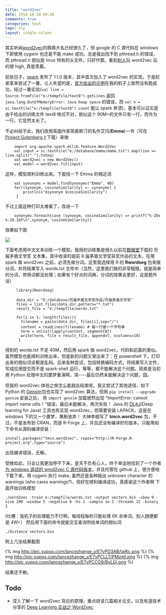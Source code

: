 ```yaml
---
title: "word2vec"
date: 2014-10-10 09:30
comments: true
categories: tech
tags: nlp
layout: single-column
---
```


其实听闻[word2vec](http://code.google.com/p/word2vec/)的鼎鼎大名已经很久了，但 google 的 C 源代码在 windows 下即使用 cygwin 也还是不能 make 成功，总是报出找不到 pthread.h 的错误，而 pthread.h 貌似是 linux 特有的头文件，只好作罢。看到[别人](http://blog.csdn.net/zhoubl668/article/details/24314769)玩 word2vec 玩的很 high, 真是羡慕<!--more-->。

前些日子，[spark](https://spark.apache.org/) 发布了 1.1.0 版本，其中首次加入了 word2vec 的实现，于是赶紧拿来尝试了一番。让人失望的是，[官方给出的示例](http://people.apache.org/~pwendell/spark-1.1.0-snapshot2-docs/mllib-feature-extraction.html)在我的机子上居然没有跑成功，经过一番实验(`val line = Source.fromFile("e:/tempfile/text8").getLines` 返回 `java.lang.OutOfMemoryError: Java heap space` 的错误，而 `val n = sc.textFile("e:/tempfile/text8").count` 能让 spark 奔溃)，基本可以证实是由于给出的训练文件 text8 格式不对，貌似这个 90M+的文件只有一行，而作为一行，它显然太长了。

不必纠结于此，我们改用英国作家简奥斯汀的名作艾玛(**Emma**)一书（可在 [Project Gutenberg](http://www.gutenberg.org/)上下载）来做

```
    import org.apache.spark.mllib.feature.Word2Vec
    val input = sc.textFile("e:/database/emma/emma.txt").map(line => line.split(" ").toSeq)
    val word2vec = new Word2Vec()
    val model = word2vec.fit(input)
```

这样，模型顺利训练出来。下面找一下 Emma 的相近词

```
    val synonyms = model.findSynonyms("Emma", 40)
    for((synonym, cosineSimilarity) <- synonyms) {
        println(s"$synonym $cosineSimilarity")
     }
```

不过上面这种打印太难看了，改进一下

```
    synonyms.foreach{case (synonym, cosineSimilarity) => printf("%-20s %-20.16f\n",synonym, cosineSimilarity)}
```

效果如下图

![](http://pic.yupoo.com/lancezhange_v/E7wetj2D/NRDtx.jpg)

下面考虑用中文文本训练一个模型。我用的训练集是很久以前在[数据堂](http://datatang.com/)下载的 历届矛盾文学奖 文本集，其中收录的是前 8 届茅盾文学奖获奖作品的文本。在用 spark 做 word2vec 之前，必须先做分词。这里我选择用 R 的 **Rwordseg** 包来做分词，并将结果写入 words.txt 文件中（当然，这里我们做的非常粗糙，就是简单的分词，停用词都没处理；如果有个好点的词典，分词的效果会更好，这是题外话）

```
     library(Rwordseg)

     data_dir = "E:/database/历届矛盾文学奖作品/历届茅盾文学奖"
     files = list.files(data_dir,pattern="*.txt")
     result_file = "e:/tempfile/words.txt"

     for(i in 1: length(files)){
       filename = paste(data_dir, files[i],sep="/")
       content = readLines(filename) # 每一行是一个字符串
       term = unlist(lapply(content, segmentCN))
       write(term, file = result_file, append=T, ncolumns=10)
      }
```

得到的 words.txt 不足 40M，然后用 spark 做 word2vec，代码和前面的类似。
虽然模型也能顺利训练出来，但是新的问题又冒出来了：在 powershell 下，打印出来的相似词全都是乱码。后来各种尝试，包括转换编码方式，将结果写入文件，写成应用提交而不是 spark-shell 运行，等等，都不能解决这个问题。简直是当初用 Python 处理中文的噩梦重演啊，哭----最后仍然未能解决这个问题，囧。

但我的 word2vec 体验之旅怎么能就此结束呢。我又尝试了其他途径，如下
Python 的 [Gensim](http://radimrehurek.com/gensim/models/word2vec.html)包也实现了 word2vec 算法，但用 `pip install --upgrade gensim` 安装之后， 用 `import gensim` 加载居然出现 “ImportError: cannot import name utils！”错误，最后未能解决，再次失败！
Java 的 [DL4J](http://deeplearning4j.org/compare-dl4j-torch7-pylearn.html)(Deep learning for Java) 工具也有实现 word2vec，但需要安装 LAPACK，这是在 windows 下的又一个噩梦，果断放弃！
大神李舰写了 **tmcn.word2vec** 包，不过，不是发布到 CRAN，而是 R-Forge 上，并且还没有编译好的版本，只能用如下命令从源码编译安装：

    install.packages("tmcn.word2vec", repos="http://R-Forge.R-project.org",type="source")

出现编译错误，无解。

受挫如此，只会让我更加停不下来。皇天不负有心人，终于幸运地找到了一个作者[为 windows 调试的 wrod2vec C 源代码版本](https://github.com/zhangyafeikimi/word2vec-win32)，并且托管在 github 上，很方便地下载下来，用 cygwin 执行 make, 虽然还是各种报出 unknown character 的 warnings (who cares warnings?)，但好在顺利编译成功，真感谢这个作者啊
下面开始训练模型

    ./word2vec -train e:/tempfile/words.txt -output vectors.bin -cbow 0 -size 200 -window 5 -negative 0 -hs 1 -sample 1e-3 -threads 12 -binary 1

(吐槽：我机子的处理能力不行啊，每线程每秒只能处理 6K 余单词，别人随便都是 4W+）
然后用下面的命令就能交互查询所给单词的相似词

    ./distance vectors.bin

附上几张结果截图

{% img http://pic.yupoo.com/lancezhange_v/E7vPD3AB/lajKc.png %}
{% img http://pic.yupoo.com/lancezhange_v/E7vPCLLT/PMzmI.png %}
{% img http://pic.yupoo.com/lancezhange_v/E7vPCCG9/BvLGj.png %}

结果还不赖。

## Todo

- 深入了解一下 word2vec 背后的原理，重点研读几篇相关论文，以及有道技术分享的 [Deep Learning 实战之 Word2vec](http://techblog.youdao.com/?p=915)
